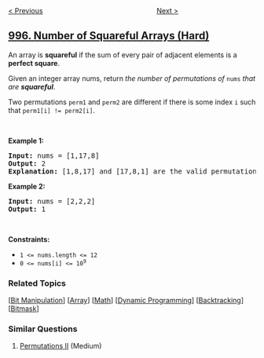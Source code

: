 <!--|This file generated by command(leetcode description); DO NOT EDIT.    |-->
<!--+----------------------------------------------------------------------+-->
<!--|@author    openset <openset.wang@gmail.com>                           |-->
<!--|@link      https://github.com/openset                                 |-->
<!--|@home      https://github.com/openset/leetcode                        |-->
<!--+----------------------------------------------------------------------+-->

[< Previous](../minimum-number-of-k-consecutive-bit-flips "Minimum Number of K Consecutive Bit Flips")
　　　　　　　　　　　　　　　　
[Next >](../find-the-town-judge "Find the Town Judge")

## [996. Number of Squareful Arrays (Hard)](https://leetcode.com/problems/number-of-squareful-arrays "正方形数组的数目")

<p>An array is <strong>squareful</strong> if the sum of every pair of adjacent elements is a <strong>perfect square</strong>.</p>

<p>Given an integer array nums, return <em>the number of permutations of </em><code>nums</code><em> that are <strong>squareful</strong></em>.</p>

<p>Two permutations <code>perm1</code> and <code>perm2</code> are different if there is some index <code>i</code> such that <code>perm1[i] != perm2[i]</code>.</p>

<p>&nbsp;</p>
<p><strong>Example 1:</strong></p>

<pre>
<strong>Input:</strong> nums = [1,17,8]
<strong>Output:</strong> 2
<strong>Explanation:</strong> [1,8,17] and [17,8,1] are the valid permutations.
</pre>

<p><strong>Example 2:</strong></p>

<pre>
<strong>Input:</strong> nums = [2,2,2]
<strong>Output:</strong> 1
</pre>

<p>&nbsp;</p>
<p><strong>Constraints:</strong></p>

<ul>
	<li><code>1 &lt;= nums.length &lt;= 12</code></li>
	<li><code>0 &lt;= nums[i] &lt;= 10<sup>9</sup></code></li>
</ul>

### Related Topics
  [[Bit Manipulation](../../tag/bit-manipulation/README.md)]
  [[Array](../../tag/array/README.md)]
  [[Math](../../tag/math/README.md)]
  [[Dynamic Programming](../../tag/dynamic-programming/README.md)]
  [[Backtracking](../../tag/backtracking/README.md)]
  [[Bitmask](../../tag/bitmask/README.md)]

### Similar Questions
  1. [Permutations II](../permutations-ii) (Medium)
